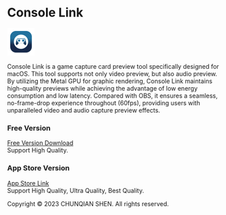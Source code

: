 # Console Link

<img src="./Logo.png" style="width: 64px;" />

Console Link is a game capture card preview tool specifically designed for macOS. This tool supports not only video preview, but also audio preview. By utilizing the Metal GPU for graphic rendering, Console Link maintains high-quality previews while achieving the advantage of low energy consumption and low latency. Compared with OBS, it ensures a seamless, no-frame-drop experience throughout (60fps), providing users with unparalleled video and audio capture preview effects.

### Free Version
[Free Version Download](https://github.com/chunqian/ConsoleLinkApp/releases/download/1.0.1/ConsoleLink.app.zip)  
Support High Quality.

### App Store Version
[App Store Link](https://apps.apple.com/us/app/console-link/id6448843682)  
Support High Quality, Ultra Quality, Best Quality.

Copyright © 2023 CHUNQIAN SHEN. All rights reserved.
